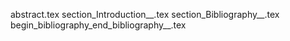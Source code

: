 abstract.tex
section_Introduction__.tex
section_Bibliography__.tex
begin_bibliography_end_bibliography__.tex